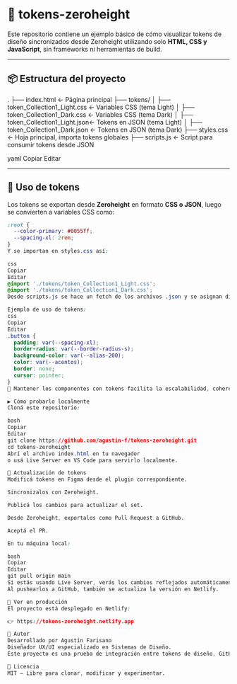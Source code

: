 # 🎨 tokens-zeroheight

Este repositorio contiene un ejemplo básico de cómo visualizar tokens de diseño sincronizados desde Zeroheight utilizando solo **HTML, CSS y JavaScript**, sin frameworks ni herramientas de build.

---

## 📦 Estructura del proyecto

.
├── index.html ← Página principal
├── tokens/
│ ├── token_Collection1_Light.css ← Variables CSS (tema Light)
│ ├── token_Collection1_Dark.css ← Variables CSS (tema Dark)
│ ├── token_Collection1_Light.json← Tokens en JSON (tema Light)
│ ├── token_Collection1_Dark.json ← Tokens en JSON (tema Dark)
├── styles.css ← Hoja principal, importa tokens globales
├── scripts.js ← Script para consumir tokens desde JSON

yaml
Copiar
Editar

---

## 🧪 Uso de tokens

Los tokens se exportan desde **Zeroheight** en formato **CSS o JSON**, luego se convierten a variables CSS como:

```css
:root {
  --color-primary: #0055ff;
  --spacing-xl: 2rem;
}
Y se importan en styles.css así:

css
Copiar
Editar
@import './tokens/token_Collection1_Light.css';
@import './tokens/token_Collection1_Dark.css';
Desde scripts.js se hace un fetch de los archivos .json y se asignan dinámicamente los valores como variables CSS globales.

Ejemplo de uso de tokens:
css
Copiar
Editar
.button {
  padding: var(--spacing-xl);
  border-radius: var(--border-radius-s);
  background-color: var(--alias-200);
  color: var(--acentos);
  border: none;
  cursor: pointer;
}
🧩 Mantener los componentes con tokens facilita la escalabilidad, coherencia visual y colaboración entre diseño y desarrollo.

▶️ Cómo probarlo localmente
Cloná este repositorio:

bash
Copiar
Editar
git clone https://github.com/agustin-f/tokens-zeroheight.git
cd tokens-zeroheight
Abrí el archivo index.html en tu navegador
o usá Live Server en VS Code para servirlo localmente.

🔄 Actualización de tokens
Modificá tokens en Figma desde el plugin correspondiente.

Sincronizalos con Zeroheight.

Publicá los cambios para actualizar el set.

Desde Zeroheight, exportalos como Pull Request a GitHub.

Aceptá el PR.

En tu máquina local:

bash
Copiar
Editar
git pull origin main
Si estás usando Live Server, verás los cambios reflejados automáticamente.
Al pushearlos a GitHub, también se actualiza la versión en Netlify.

🚀 Ver en producción
El proyecto está desplegado en Netlify:

👉 https://tokens-zeroheight.netlify.app

🙌 Autor
Desarrollado por Agustín Farisano
Diseñador UX/UI especializado en Sistemas de Diseño.
Este proyecto es una prueba de integración entre tokens de diseño, GitHub y despliegue estático en Netlify.

📄 Licencia
MIT – Libre para clonar, modificar y experimentar.
